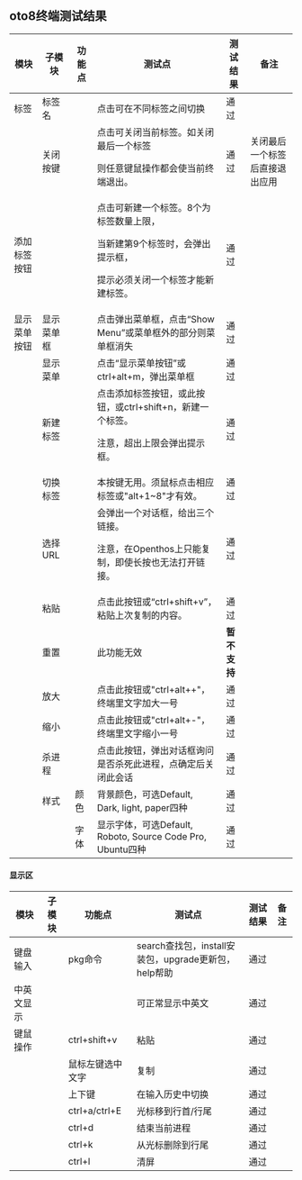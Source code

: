 ## oto8终端测试结果

| 模块         | 子模块     | 功能点 | 测试点                                                       | 测试结果 | 备注 |
| ------------ | ---------- | ------ | ------------------------------------------------------------ | ---- | ---- |
| 标签         | 标签名     |        | 点击可在不同标签之间切换                                     |通过|      |
|              | 关闭按键   |        | 点击可关闭当前标签。如关闭最后一个标签<p>则任意键鼠操作都会使当前终端退出。 |通过|关闭最后一个标签后直接退出应用|
| 添加标签按钮 |            |        | 点击可新建一个标签。8个为标签数量上限，<p>当新建第9个标签时，会弹出提示框，<p>提示必须关闭一个标签才能新建标签。 |通过|      |
| 显示菜单按钮 | 显示菜单框 |        | 点击弹出菜单框，点击“Show Menu”或菜单框外的部分则菜单框消失  |通过|      |
|              | 显示菜单   |        | 点击“显示菜单按钮”或ctrl+alt+m，弹出菜单框                   |通过|      |
|              | 新建标签   |        | 点击添加标签按钮，或此按钮，或ctrl+shift+n，新建一个标签。<p>注意，超出上限会弹出提示框。 |通过|      |
|              | 切换标签   |        | 本按键无用。须鼠标点击相应标签或"alt+1~8"才有效。            |通过|      |
|              | 选择URL    |        | 会弹出一个对话框，给出三个链接。<p>注意，在Openthos上只能复制，即使长按也无法打开链接。 |通过|      |
|              | 粘贴       |        | 点击此按钮或“ctrl+shift+v”，粘贴上次复制的内容。             |通过|      |
|              | 重置       |        | 此功能无效                                                   |**暂不支持**|      |
|              | 放大       |        | 点击此按钮或"ctrl+alt++"，终端里文字加大一号                 |通过|      |
|              | 缩小       |        | 点击此按钮或"ctrl+alt+-"，终端里文字缩小一号                 |通过|      |
|              | 杀进程     |        | 点击此按钮，弹出对话框询问是否杀死此进程，点确定后关闭此会话      |通过|      |
|              | 样式       | 颜色   | 背景颜色，可选Default, Dark, light, paper四种                |通过|      |
|              |            | 字体   | 显示字体，可选Default, Roboto, Source Code Pro, Ubuntu四种   |通过|      |

#### 显示区

| 模块       | 子模块 | 功能点           | 测试点                                               | 测试结果 | 备注 |
| ---------- | ------ | ---------------- | ---------------------------------------------------- | ---- | ---- |
| 键盘输入   |        | pkg命令          | search查找包，install安装包，upgrade更新包，help帮助 |通过|      |
| 中英文显示 |        |                  | 可正常显示中英文                                     |通过|      |
| 键鼠操作   |        | ctrl+shift+v     | 粘贴                                                 |通过|      |
|            |        | 鼠标左键选中文字 | 复制                                                 |通过|      |
|            |        | 上下键           | 在输入历史中切换                                     |通过|      |
|            |        | ctrl+a/ctrl+E    | 光标移到行首/行尾                                    |通过|      |
|            |        | ctrl+d           | 结束当前进程                                         |通过|      |
|            |        | ctrl+k           | 从光标删除到行尾                                     |通过|      |
|            |        | ctrl+l           | 清屏                                                 |通过|      |
